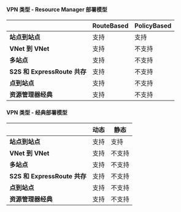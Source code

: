 #### VPN 类型 - Resource Manager 部署模型

| | **RouteBased** | **PolicyBased** |
|-----------------------------------|-------------|------------------|
| **站点到站点** | 支持 | 支持 |
| **VNet 到 VNet** | 支持 | 不支持 |
| **多站点** | 支持 | 不支持 |
| **S2S 和 ExpressRoute 共存** | 支持 | 不支持 |
| **点到站点** | 支持 | 不支持 |
| **资源管理器经典** | 支持 | 不支持 |


#### VPN 类型 - 经典部署模型


| | **动态** | **静态** |
|---------------------------------------------|--------------|--------------|
| **站点到站点** | 支持 | 支持 |
| **VNet 到 VNet** | 支持 | 不支持 |
| **多站点** | 支持 | 不支持 |
| **S2S 和 ExpressRoute 共存** | 支持 | 不支持 |
| **点到站点** | 支持 | 不支持 |
| **资源管理器经典** | 支持 | 不支持 |

<!---HONumber=Mooncake_1010_2016-->